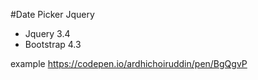 #Date Picker Jquery
* Jquery 3.4
* Bootstrap 4.3

example https://codepen.io/ardhichoiruddin/pen/BgQgvP

